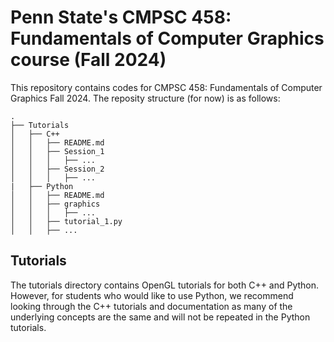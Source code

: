 # Penn State's CMPSC 458: Fundamentals of Computer Graphics course (Fall 2024)

This repository contains codes for CMPSC 458: Fundamentals of Computer Graphics Fall 2024. The reposity structure (for now) is as follows:

```
.
├── Tutorials
│   ├── C++
│   │   ├── README.md
│   │   ├── Session_1
│   │   │   ├── ...
│   │   ├── Session_2
│   │   │   ├── ...
|   ├── Python
│   │   ├── README.md
│   │   ├── graphics
│   │   │   ├── ...
│   │   ├── tutorial_1.py
│   │   ├── ...

```

## Tutorials

The tutorials directory contains OpenGL tutorials for both C++ and Python. However, for students who would like to use Python, we recommend looking through the C++ tutorials and documentation as many of the underlying concepts are the same and will not be repeated in the Python tutorials.